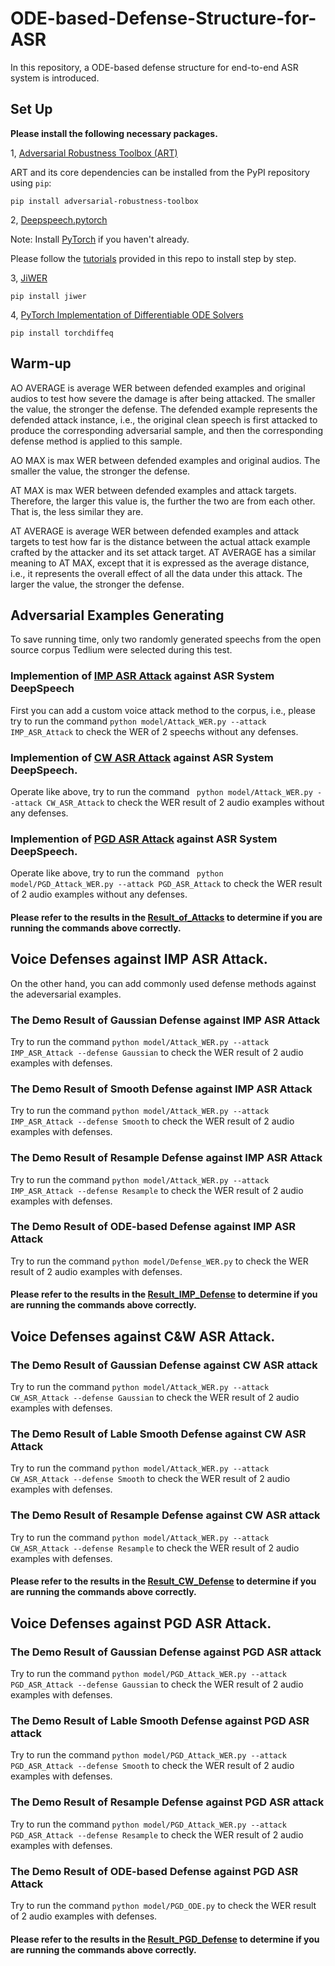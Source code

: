 # ODE-based-Defense-Structure-for-ASR

In this repository, a ODE-based defense structure for end-to-end ASR system is introduced.

## Set Up

**Please install the following necessary packages.**

1, [Adversarial Robustness Toolbox (ART)](https://github.com/Trusted-AI/adversarial-robustness-toolbox) <br>

ART and its core dependencies can be installed from the PyPI repository using `pip`:<br>

`pip install adversarial-robustness-toolbox`<br>

2, [Deepspeech.pytorch](https://github.com/SeanNaren/deepspeech.pytorch) <br>

Note: Install [PyTorch](https://github.com/pytorch/pytorch#installation) if you haven't already.

Please follow the [tutorials](https://github.com/SeanNaren/deepspeech.pytorch) provided in this repo to install step by step.

3, [JiWER](https://github.com/jitsi/jiwer)

`pip install jiwer`

4, [PyTorch Implementation of Differentiable ODE Solvers](https://github.com/rtqichen/torchdiffeq)

`pip install torchdiffeq`

## Warm-up 

AO AVERAGE is average WER between defended examples and original audios
to test how severe the damage is after being attacked. The smaller the value,
the stronger the defense. The defended example represents the defended attack
instance, i.e., the original clean speech is first attacked to produce the corresponding
adversarial sample, and then the corresponding defense method is applied to
this sample.

AO MAX is max WER between defended examples and original audios. The
smaller the value, the stronger the defense.

AT MAX is max WER between defended examples and attack targets. Therefore,
the larger this value is, the further the two are from each other. That is, the less
similar they are.

AT AVERAGE is average WER between defended examples and attack targets
to test how far is the distance between the actual attack example crafted by the
attacker and its set attack target. AT AVERAGE has a similar meaning to AT
MAX, except that it is expressed as the average distance, i.e., it represents the
overall effect of all the data under this attack. The larger the value, the stronger
the defense.

## Adversarial Examples Generating

To save running time, only two randomly generated speechs from the open source corpus Tedlium were selected during this test.

### Implemention of [IMP ASR Attack](https://arxiv.org/abs/1903.10346) against ASR System DeepSpeech

First you can add a custom voice attack method to the corpus, i.e., please try to run the command `python model/Attack_WER.py --attack IMP_ASR_Attack` to check the WER of 2 speechs without any defenses.

### Implemention of [CW ASR Attack](https://arxiv.org/abs/1801.01944) against ASR System DeepSpeech.

Operate like above, try to run the command ` python model/Attack_WER.py --attack CW_ASR_Attack` to check the WER result of 2 audio examples without any defenses. 

### Implemention of [PGD ASR Attack](https://arxiv.org/abs/1906.03333) against ASR System DeepSpeech.

Operate like above, try to run the command ` python model/PGD_Attack_WER.py --attack PGD_ASR_Attack` to check the WER result of 2 audio examples without any defenses. 

#### Please refer to the results in the [Result_of_Attacks](https://github.com/Winterzhangwinter/ODE-Based-Defense-Structure-for-ASR-System/blob/main/Result_of_Attacks.txt) to determine if you are running the commands above correctly.

## Voice Defenses against IMP ASR Attack.

On the other hand, you can add commonly used defense methods against the adeversarial examples.

### The Demo Result of Gaussian Defense against IMP ASR Attack

Try to run the command `python model/Attack_WER.py --attack IMP_ASR_Attack --defense Gaussian` to check the WER result of 2 audio examples with defenses.

### The Demo Result of Smooth Defense against IMP ASR Attack

Try to run the command `python model/Attack_WER.py --attack IMP_ASR_Attack --defense Smooth` to check the WER result of 2 audio examples with defenses. 

### The Demo Result of Resample Defense against IMP ASR Attack

Try to run the command `python model/Attack_WER.py --attack IMP_ASR_Attack --defense Resample` to check the WER result of 2 audio examples with defenses.

### The Demo Result of ODE-based Defense against IMP ASR Attack

Try to run the command `python model/Defense_WER.py` to check the WER result of 2 audio examples with defenses.

#### Please refer to the results in the [Result_IMP_Defense](https://github.com/Winterzhangwinter/ODE-Based-Defense-Structure-for-ASR-System/blob/main/Result_IMP_Defense.txt) to determine if you are running the commands above correctly.

## Voice Defenses against C&W ASR Attack.

### The Demo Result of Gaussian Defense against CW ASR attack

Try to run the command `python model/Attack_WER.py --attack CW_ASR_Attack --defense Gaussian` to check the WER result of 2 audio examples with defenses. 

### The Demo Result of Lable Smooth Defense against CW ASR Attack

Try to run the command `python model/Attack_WER.py --attack CW_ASR_Attack --defense Smooth` to check the WER result of 2 audio examples with defenses.

### The Demo Result of Resample Defense against CW ASR attack

Try to run the command `python model/Attack_WER.py --attack CW_ASR_Attack --defense Resample` to check the WER result of 2 audio examples with defenses.

#### Please refer to the results in the [Result_CW_Defense](https://github.com/Winterzhangwinter/ODE-Based-Defense-Structure-for-ASR-System/blob/main/Result_CW_Defense.txt) to determine if you are running the commands above correctly.

## Voice Defenses against PGD ASR Attack.

### The Demo Result of Gaussian Defense against PGD ASR attack

Try to run the command `python model/PGD_Attack_WER.py --attack PGD_ASR_Attack --defense Gaussian` to check the WER result of 2 audio examples with defenses. 

### The Demo Result of Lable Smooth Defense against PGD ASR attack

Try to run the command `python model/PGD_Attack_WER.py --attack PGD_ASR_Attack --defense Smooth` to check the WER result of 2 audio examples with defenses. 

### The Demo Result of Resample Defense against PGD ASR attack

Try to run the command `python model/PGD_Attack_WER.py --attack PGD_ASR_Attack --defense Resample` to check the WER result of 2 audio examples with defenses. 

### The Demo Result of ODE-based Defense against PGD ASR Attack

Try to run the command `python model/PGD_ODE.py` to check the WER result of 2 audio examples with defenses.

#### Please refer to the results in the [Result_PGD_Defense](https://github.com/Winterzhangwinter/ODE-Based-Defense-Structure-for-ASR-System/blob/main/Result_PGD_Defense.txt) to determine if you are running the commands above correctly.
